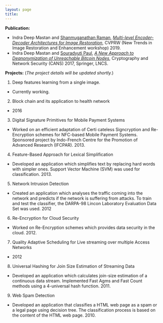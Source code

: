 ```yaml
---
layout: page
title: 
---
```

**Publication:**
- Indra Deep Mastan and [Shanmuganathan Raman](https://people.iitgn.ac.in/~shanmuga/), *[Multi-level Encoder-Decoder Architectures for Image Restoration](https://arxiv.org/pdf/1905.00322.pdf)*, CVPRW (New Trends in Image Restoration and Enhancement workshop) 2019.
- Indra Deep Mastan and [Souradyuti Paul](http://souradyuti.com/), *[A New Approach to Deanonymization of Unreachable Bitcoin Nodes](https://eprint.iacr.org/2018/243.pdf)*, Cryptography and Network Security (CANS) 2017, Springer, LNCS.

**Projects:** (*The project details will be updated shortly.*)

1. Deep features learning from a single image.
  - Currently working.

2. Block chain and its application to health network
  - 2016

3. Digital Signature Primitives for Mobile Payment Systems
  -  Worked on an efficient adaptation of Certi cateless Signcryption and Re-Encryption schemes for NFC-based Mobile Payment Systems. Sponsored project by Indo-French Centre for the Promotion of Advanced Research (IFCPAR). 2013.

4. Feature-Based Approach for Lexical Simplification
  -  Developed an application which simplifies text by replacing hard words with simpler ones. Support Vector Machine (SVM) was used for classification. 2013.

5. Network Intrusion Detection
  - Created an application which analyses the traffic coming into the network and predicts if the network is suffering from attacks. To train and test the classifier, the DARPA-98 Lincon Laboratory Evaluation Data Set was used. 2012

6. Re-Encryption for Cloud Security
  - Worked on Re-Encryption schemes which provides data security in the cloud. 2012.

7. Quality Adaptive Scheduling for Live streaming over multiple Access Networks
  - 2012

8. Universal Hashing for Join Size Estimation of Streaming Data
  - Developed an application which calculates join-size estimation of a continuous data stream. Implemented Fast Agms and Fast Count methods using a 4-universal hash function. 2011.

9. Web Spam Detection
  - Developed an application that classifies a HTML web page as a spam or a legal page using decision tree. The classification process is based on the content of the HTML web page. 2010.
